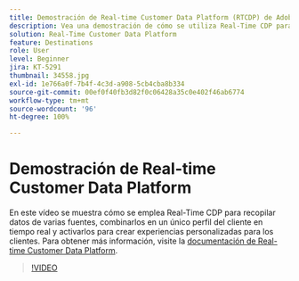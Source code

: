 ```yaml
---
title: Demostración de Real-time Customer Data Platform (RTCDP) de Adobe
description: Vea una demostración de cómo se utiliza Real-Time CDP para recopilar datos de múltiples fuentes, fusionar esos datos en un único perfil del cliente en tiempo real y activar esos datos para crear experiencias de cliente personalizadas.
solution: Real-Time Customer Data Platform
feature: Destinations
role: User
level: Beginner
jira: KT-5291
thumbnail: 34558.jpg
exl-id: 1e766a0f-7b4f-4c3d-a908-5cb4cba8b334
source-git-commit: 00ef0f40fb3d82f0c06428a35c0e402f46ab6774
workflow-type: tm+mt
source-wordcount: '96'
ht-degree: 100%

---
```


# Demostración de Real-time Customer Data Platform

En este vídeo se muestra cómo se emplea Real-Time CDP para recopilar datos de varias fuentes, combinarlos en un único perfil del cliente en tiempo real y activarlos para crear experiencias personalizadas para los clientes. Para obtener más información, visite la [documentación de Real-time Customer Data Platform](https://experienceleague.adobe.com/docs/experience-platform/rtcdp/overview.html?lang=es).

>[!VIDEO](https://video.tv.adobe.com/v/34558?learn=on)
